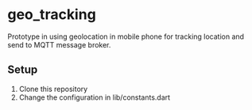 # geo_tracking

Prototype in using geolocation in mobile phone for tracking location and send to MQTT message broker.

## Setup

1. Clone this repository
2. Change the configuration in lib/constants.dart
